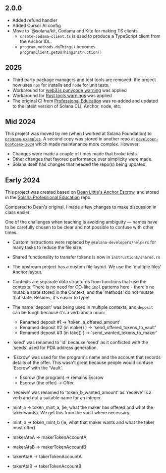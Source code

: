 ## 2.0.0

- Added refund handler
- Added Cursor AI config
- Move to `@solana/kit, Codama and Kite for making TS clients
  - `create-codama-client.ts` is used to produce a TypeScript client from the Anchor IDL.
  - `program.methods.doThing()` becomes `programClient.getDoThingInstruction()`

## 2025

- Third party package managers and test tools are removed: the project now uses `npm` for installs and `node` for unit tests.
- Workaround for [web3.js punycode warning](https://stackoverflow.com/questions/68774489/punycode-is-deprecated-in-npm-what-should-i-replace-it-with) was applied
- Workaround for [Rust tools warnings](https://solana.stackexchange.com/questions/17777/unexpected-cfg-condition-value-solana) was applied
- The original CI from [Professional Education](https://github.com/solana-developers/professional-education) was re-added and updated to the latest version of Solana CLI, Anchor, node, etc.

## Mid 2024

This project was moved by me (when I worked at Solana Foundation) to [`program-examples`](https://github.com/solana-developers/program-examples). A second copy was stored in another repo at [`developer-bootcamp-2024`](https://github.com/solana-developers/developer-bootcamp-2024) which made maintenance more complex. However:

- Changes were made a couple of times made that broke tests.
- Other changes that favored performance over simplicity were made.
- Solana itself had changes that needed the repo(s) being updated.

## Early 2024

This project was created based on [Dean Little's Anchor Escrow](https://github.com/deanmlittle/anchor-escrow-2024), and stored in the [Solana Professional Education](https://github.com/solana-developers/professional-education) repo.

Compared to Dean's original, I made a few changes to make discussion in class easier:

One of the challenges when teaching is avoiding ambiguity — names have to be carefully chosen to be clear and not possible to confuse with other times.

- Custom instructions were replaced by `@solana-developers/helpers` for many tasks to reduce the file size.
- Shared functionality to transfer tokens is now in `instructions/shared.rs`
- The upstream project has a custom file layout. We use the 'multiple files' Anchor layout.
- Contexts are separate data structures from functions that use the contexts. There is no need for OO-like `impl` patterns here - there's no mutable state stored in the Context, and the 'methods' do not mutate that state. Besides, it's easier to type!
- The name 'deposit' was being used in multiple contexts, and `deposit` can be tough because it's a verb and a noun:

  - Renamed deposit #1 -> 'token_a_offered_amount'
  - Renamed deposit #2 (in make() ) -> 'send_offered_tokens_to_vault'
  - Renamed deposit #3 (in take() ) -> 'send_wanted_tokens_to_maker'

- 'seed' was renamed to 'id' because 'seed' as it conflicted with the 'seeds' used for PDA address generation.
- 'Escrow' was used for the program's name and the account that records details of the offer. This wasn't great because people would confuse 'Escrow' with the 'Vault'.

  - Escrow (the program) -> remains Escrow
  - Escrow (the offer) -> Offer.

- 'receive' was renamed to 'token_b_wanted_amount' as 'receive' is a verb and not a suitable name for an integer.
- mint_a -> token_mint_a, (ie, what the maker has offered and what the taker wants). We get this from the vault where necessary.
- mint_b -> token_mint_b (ie, what that maker wants and what the taker must offer)
- makerAtaA -> makerTokenAccountA,
- makerAtaB -> makerTokenAccountB
- takerAtaA -> takerTokenAccountA
- takerAtaB -> takerTokenAccountB
